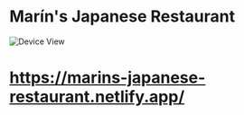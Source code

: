 # Marín's Japanese Restaurant

![Device View]('.assets/media/device-view.png')

# https://marins-japanese-restaurant.netlify.app/
